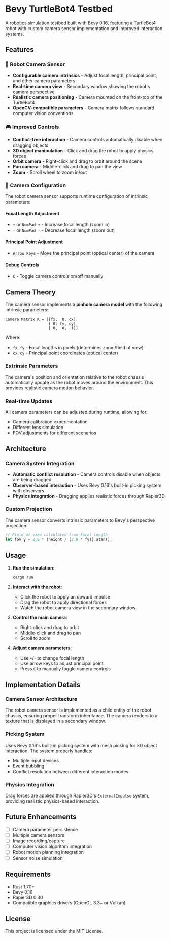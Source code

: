 # Bevy TurtleBot4 Testbed

A robotics simulation testbed built with Bevy 0.16, featuring a TurtleBot4 robot with custom camera sensor implementation and improved interaction systems.

## Features

### 🤖 Robot Camera Sensor
- **Configurable camera intrinsics** - Adjust focal length, principal point, and other camera parameters
- **Real-time camera view** - Secondary window showing the robot's camera perspective
- **Realistic camera positioning** - Camera mounted on the front-top of the TurtleBot4
- **OpenCV-compatible parameters** - Camera matrix follows standard computer vision conventions

### 🎮 Improved Controls
- **Conflict-free interaction** - Camera controls automatically disable when dragging objects
- **3D object manipulation** - Click and drag the robot to apply physics forces
- **Orbit camera** - Right-click and drag to orbit around the scene
- **Pan camera** - Middle-click and drag to pan the view
- **Zoom** - Scroll wheel to zoom in/out

### 🔧 Camera Configuration
The robot camera sensor supports runtime configuration of intrinsic parameters:

#### Focal Length Adjustment
- `+` or `NumPad +` - Increase focal length (zoom in)
- `-` or `NumPad -` - Decrease focal length (zoom out)

#### Principal Point Adjustment
- `Arrow Keys` - Move the principal point (optical center) of the camera

#### Debug Controls
- `C` - Toggle camera controls on/off manually

## Camera Theory

The camera sensor implements a **pinhole camera model** with the following intrinsic parameters:

```
Camera Matrix K = [[fx,  0, cx],
                   [ 0, fy, cy],
                   [ 0,  0,  1]]
```

Where:
- `fx`, `fy` - Focal lengths in pixels (determines zoom/field of view)
- `cx`, `cy` - Principal point coordinates (optical center)

### Extrinsic Parameters
The camera's position and orientation relative to the robot chassis automatically update as the robot moves around the environment. This provides realistic camera motion behavior.

### Real-time Updates
All camera parameters can be adjusted during runtime, allowing for:
- Camera calibration experimentation
- Different lens simulation
- FOV adjustments for different scenarios

## Architecture

### Camera System Integration
- **Automatic conflict resolution** - Camera controls disable when objects are being dragged
- **Observer-based interaction** - Uses Bevy 0.16's built-in picking system with observers
- **Physics integration** - Dragging applies realistic forces through Rapier3D

### Custom Projection
The camera sensor converts intrinsic parameters to Bevy's perspective projection:
```rust
// Field of view calculated from focal length
let fov_y = 2.0 * (height / (2.0 * fy)).atan();
```

## Usage

1. **Run the simulation**:
   ```bash
   cargo run
   ```

2. **Interact with the robot**:
   - Click the robot to apply an upward impulse
   - Drag the robot to apply directional forces
   - Watch the robot camera view in the secondary window

3. **Control the main camera**:
   - Right-click and drag to orbit
   - Middle-click and drag to pan
   - Scroll to zoom

4. **Adjust camera parameters**:
   - Use `+`/`-` to change focal length
   - Use arrow keys to adjust principal point
   - Press `C` to manually toggle camera controls

## Implementation Details

### Camera Sensor Architecture
The robot camera sensor is implemented as a child entity of the robot chassis, ensuring proper transform inheritance. The camera renders to a texture that is displayed in a secondary window.

### Picking System
Uses Bevy 0.16's built-in picking system with mesh picking for 3D object interaction. The system properly handles:
- Multiple input devices
- Event bubbling
- Conflict resolution between different interaction modes

### Physics Integration
Drag forces are applied through Rapier3D's `ExternalImpulse` system, providing realistic physics-based interaction.

## Future Enhancements

- [ ] Camera parameter persistence
- [ ] Multiple camera sensors
- [ ] Image recording/capture
- [ ] Computer vision algorithm integration
- [ ] Robot motion planning integration
- [ ] Sensor noise simulation

## Requirements

- Rust 1.70+
- Bevy 0.16
- Rapier3D 0.30
- Compatible graphics drivers (OpenGL 3.3+ or Vulkan)

## License

This project is licensed under the MIT License.